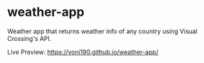 # weather-app

Weather app that returns weather info of any country using Visual Crossing's API.

Live Preview: https://yoni190.github.io/weather-app/